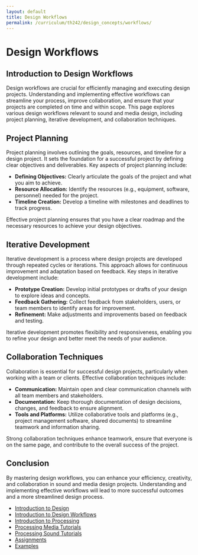 ```yaml
---
layout: default
title: Design Workflows
permalink: /curriculum/th242/design_concepts/workflows/
---
```


# Design Workflows

## Introduction to Design Workflows

Design workflows are crucial for efficiently managing and executing design projects. Understanding and implementing effective workflows can streamline your process, improve collaboration, and ensure that your projects are completed on time and within scope. This page explores various design workflows relevant to sound and media design, including project planning, iterative development, and collaboration techniques.

## Project Planning

Project planning involves outlining the goals, resources, and timeline for a design project. It sets the foundation for a successful project by defining clear objectives and deliverables. Key aspects of project planning include:

- **Defining Objectives:** Clearly articulate the goals of the project and what you aim to achieve.
- **Resource Allocation:** Identify the resources (e.g., equipment, software, personnel) needed for the project.
- **Timeline Creation:** Develop a timeline with milestones and deadlines to track progress.

Effective project planning ensures that you have a clear roadmap and the necessary resources to achieve your design objectives.

## Iterative Development

Iterative development is a process where design projects are developed through repeated cycles or iterations. This approach allows for continuous improvement and adaptation based on feedback. Key steps in iterative development include:

- **Prototype Creation:** Develop initial prototypes or drafts of your design to explore ideas and concepts.
- **Feedback Gathering:** Collect feedback from stakeholders, users, or team members to identify areas for improvement.
- **Refinement:** Make adjustments and improvements based on feedback and testing.

Iterative development promotes flexibility and responsiveness, enabling you to refine your design and better meet the needs of your audience.

## Collaboration Techniques

Collaboration is essential for successful design projects, particularly when working with a team or clients. Effective collaboration techniques include:

- **Communication:** Maintain open and clear communication channels with all team members and stakeholders.
- **Documentation:** Keep thorough documentation of design decisions, changes, and feedback to ensure alignment.
- **Tools and Platforms:** Utilize collaborative tools and platforms (e.g., project management software, shared documents) to streamline teamwork and information sharing.

Strong collaboration techniques enhance teamwork, ensure that everyone is on the same page, and contribute to the overall success of the project.

## Conclusion

By mastering design workflows, you can enhance your efficiency, creativity, and collaboration in sound and media design projects. Understanding and implementing effective workflows will lead to more successful outcomes and a more streamlined design process.
    
<html>
        <ul class="links-list">
            <li><a href="{{ '/curriculum/th242/design_concepts/intro' | relative_url }}">Introduction to Design</a></li>
            <li><a href="{{ '/curriculum/th242/design_concepts/workflows' | relative_url }}">Introduction to Design Workflows</a></li>
            <li><a href="{{ '/curriculum/th242/design_concepts/processing' | relative_url }}">Introduction to Processing</a></li>
            <li><a href="{{ '/curriculum/th242/design_concepts/pde_media_01' | relative_url }}">Processing Media Tutorials</a></li>
            <li><a href="{{ '/curriculum/th242/design_concepts/pde_sound_01' | relative_url }}">Processing Sound Tutorials</a></li>
            <li><a href="{{ '/curriculum/th242/design_concepts/assignments' | relative_url }}">Assignments</a></li>
            <li><a href="{{ '/curriculum/th242/design_concepts/examples' | relative_url }}">Examples</a></li>
        </ul>
    </main>
</body>
</html>